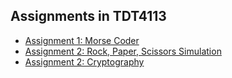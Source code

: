 Assignments in TDT4113
----------------------

* [Assignment 1: Morse Coder](a1/a1.pdf)
* [Assignment 2: Rock, Paper, Scissors Simulation](a2/a2.pdf)
* [Assignment 2: Cryptography](a3/a3.pdf)
